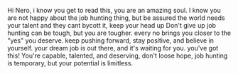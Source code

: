 Hi Nero, i know you get to read this, you are an amazing soul.
I know you are not happy about the job hunting thing, but be assured the world needs your talent and they cant bycott it, keep your head up
Don't give up job hunting can be tough, but you are tougher. every no brings you closer to the "yes" you deserve. keep pushing forward, stay positive, and believe in yourself. 
your dream job is out there, and it's waiting for you. you've got this! 
You're capable, talented, and deserving, don't loose hope, job hunting is temporary, but your potential is limitless.
